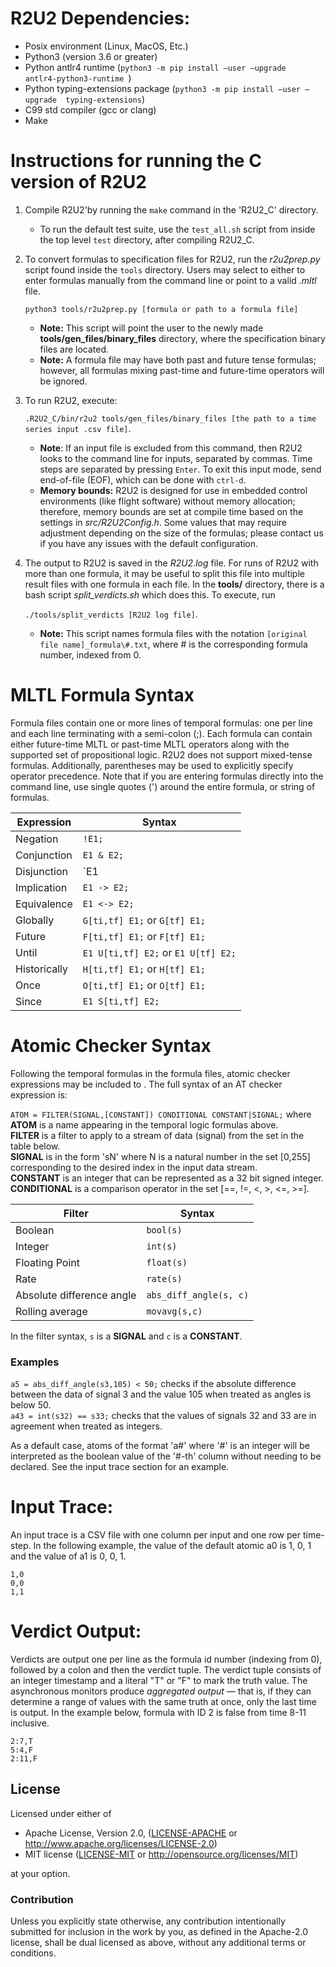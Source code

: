 # R2U2 Dependencies:
- Posix environment (Linux, MacOS, Etc.)
- Python3 (version 3.6 or greater)
- Python antlr4 runtime (`python3 -m pip install —user —upgrade  antlr4-python3-runtime `)
- Python typing-extensions package (`python3 -m pip install —user —upgrade  typing-extensions`)
- C99 std compiler (gcc or clang)
- Make


# Instructions for running the C version of R2U2
1. Compile R2U2'by running the `make` command in the 'R2U2_C' directory.

    - To run the default test suite, use the `test_all.sh` script from inside the top level `test` directory, after compiling R2U2_C.

2. To convert formulas to specification files for R2U2, run the *r2u2prep.py* script found inside the `tools` directory. Users may select to either to enter formulas manually from the command line or point to a valid *.mltl* file.

    `python3 tools/r2u2prep.py [formula or path to a formula file]`
    - **Note:** This script will point the user to the newly made **tools/gen_files/binary_files** directory, where the specification binary files are located.
    - **Note:** A formula file may have both past and future tense formulas; however, all formulas mixing past-time and future-time operators will be ignored. 
3. To run R2U2, execute:

    `.R2U2_C/bin/r2u2 tools/gen_files/binary_files [the path to a time series input .csv file]`.
    - **Note**: If an input file is excluded from this command, then R2U2 looks to the command line for inputs, separated by commas. Time steps are separated by pressing `Enter`. To exit this input mode, send end-of-file (EOF), which can be done with `ctrl-d`.
    - **Memory bounds:** R2U2 is designed for use in embedded control environments (like flight software) without memory allocation; therefore, memory bounds are set at compile time based on the settings in *src/R2U2Config.h*. Some values that may require adjustment depending on the size of the formulas; please contact us if you have any issues with the default configuration.

4. The output to R2U2 is saved in the *R2U2.log* file. For runs of R2U2 with more than one formula, it may be useful to split this file into multiple result files with one formula in each file. In the **tools/** directory, there is a bash script *split_verdicts.sh* which does this. To execute, run

    `./tools/split_verdicts [R2U2 log file]`.
    - **Note:** This script names formula files with the notation `[original file name]_formula\#.txt`, where \# is the corresponding formula number, indexed from 0.


# MLTL Formula Syntax
Formula files contain one or more lines of temporal formulas: one per line and each line terminating with a semi-colon (;). Each formula can contain either future-time MLTL or past-time MLTL operators along with the supported set of propositional logic. R2U2 does not support mixed-tense formulas. Additionally, parentheses may be used to explicitly specify operator precedence. Note that if you are entering formulas directly into the command line, use single quotes (') around the entire formula, or string of formulas.

| **Expression** |               **Syntax**            |
|----------------|-------------------------------------|
| Negation       |                 `!E1;`              |
| Conjunction    |               `E1 & E2;`            |
| Disjunction    |               `E1 | E2;`            |
| Implication    |               `E1 -> E2;`           |
| Equivalence    |              `E1 <-> E2;`           |
| Globally       |    `G[ti,tf] E1;` or `G[tf] E1;`    |
| Future         |    `F[ti,tf] E1;` or `F[tf] E1;`    |
| Until          | `E1 U[ti,tf] E2;` or `E1 U[tf] E2;` |
| Historically   |    `H[ti,tf] E1;` or `H[tf] E1;`    |
| Once           |    `O[ti,tf] E1;` or `O[tf] E1;`    |
| Since          |             `E1 S[ti,tf] E2;`       |

# Atomic Checker Syntax
Following the temporal formulas in the formula files, atomic checker expressions may be included to .
The full syntax of an AT checker expression is:

`ATOM = FILTER(SIGNAL,[CONSTANT]) CONDITIONAL CONSTANT|SIGNAL;` where  
**ATOM** is a name appearing in the temporal logic formulas above.  
**FILTER** is a filter to apply to a stream of data (signal) from the set in the table below.  
**SIGNAL** is in the form 'sN' where N is a natural number in the set [0,255] corresponding to the desired index in the input data stream.  
**CONSTANT** is an integer that can be represented as a 32 bit signed integer.  
**CONDITIONAL** is a comparison operator in the set [==, !=, <, >, <=, >=].

|         **Filter**         |       **Syntax**       |
|----------------------------|------------------------|
| Boolean                    | `bool(s)`              |
| Integer                    | `int(s)`               |
| Floating Point             | `float(s)`             |
| Rate                       | `rate(s)`              |
| Absolute difference angle  | `abs_diff_angle(s, c)` |
| Rolling average            | `movavg(s,c)`          |

In the filter syntax, `s` is a **SIGNAL** and `c` is a **CONSTANT**.

### Examples
`a5 = abs_diff_angle(s3,105) < 50;` checks if the absolute difference between the data of signal 3 and the value 105 when treated as angles is below 50.  
`a43 = int(s32) == s33;` checks that the values of signals 32 and 33 are in agreement when treated as integers.

As a default case, atoms of the format 'a#' where '#' is an integer will be interpreted as the boolean value of the '#-th' column without needing to be declared. See the input trace section for an example.


# Input Trace:
An input trace is a CSV file with one column per input and one row per time-step. In the following example, the value of the default atomic a0 is 1, 0, 1 and the value of a1 is 0, 0, 1.
```
1,0
0,0
1,1
```


# Verdict Output:
Verdicts are output one per line as the formula id number (indexing from 0), followed by a colon and then the verdict tuple. The verdict tuple consists of an integer timestamp and a literal "T" or "F" to mark the truth value. The asynchronous monitors produce *aggregated output* — that is, if they can determine a range of values with the same truth at once, only the last time is output. In the example below, formula with ID 2 is false from time 8-11 inclusive.
```
2:7,T
5:4,F
2:11,F
```

## License

Licensed under either of

 * Apache License, Version 2.0, ([LICENSE-APACHE](LICENSE-APACHE) or http://www.apache.org/licenses/LICENSE-2.0)
 * MIT license ([LICENSE-MIT](LICENSE-MIT) or http://opensource.org/licenses/MIT)

at your option.

### Contribution

Unless you explicitly state otherwise, any contribution intentionally submitted
for inclusion in the work by you, as defined in the Apache-2.0 license, shall be dual licensed as above, without any
additional terms or conditions.
